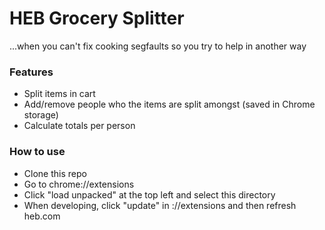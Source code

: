 # HEB Grocery Splitter

...when you can't fix cooking segfaults so you try to help in another way

### Features
 - Split items in cart
 - Add/remove people who the items are split amongst (saved in Chrome storage)
 - Calculate totals per person
 
### How to use
 - Clone this repo
 - Go to chrome://extensions
 - Click "load unpacked" at the top left and select this directory
 - When developing, click "update" in ://extensions and then refresh heb.com
